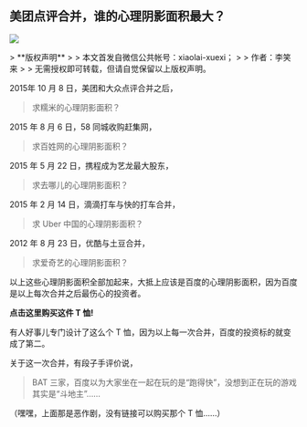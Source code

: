 ## 美团点评合并，谁的心理阴影面积最大？
 ![](http://mmbiz.qpic.cn/mmbiz/BDcu2rMySicpt17yjdiavEKShA2x6nXkicGOQWIX5YrenKQL72MGX0JbKAsotCpD8s53LncicgnysX8QLaOgYd4vBA/640?wx_fmt=jpeg&wxfrom=5)
<head><meta http-equiv="Content-Type" content="text/html; charset=utf-8"></head>
> **版权声明**
> 
> 本文首发自微信公共帐号：xiaolai-xuexi；
> 
> 作者：李笑来
> 
> 无需授权即可转载，但请自觉保留以上版权声明。

2015年 10 月 8 日，美团和大众点评合并之后，

> 求糯米的心理阴影面积？

2015 年 8 月 6 日，58 同城收购赶集网，

> 求百姓网的心理阴影面积？

2015 年 5 月 22 日，携程成为艺龙最大股东，

> 求去哪儿的心理阴影面积？

2015 年 2 月 14 日，滴滴打车与快的打车合并，

> 求 Uber 中国的心理阴影面积？

2012 年 8 月 23 日，优酷与土豆合并，

> 求爱奇艺的心理阴影面积？

以上这些心理阴影面积全部加起来，大抵上应该是百度的心理阴影面积，因为百度是以上每次合并之后最伤心的投资者。



**点击这里购买这件 T 恤!**

有人好事儿专门设计了这么个 T 恤，因为以上每一次合并，百度的投资标的就变成了第二。

关于这一次合并，有段子手评价说，

> BAT 三家，百度以为大家坐在一起在玩的是“跑得快”，没想到正在玩的游戏其实是“斗地主”……

（嘿嘿，上面那是恶作剧，没有链接可以购买那个 T 恤……）

